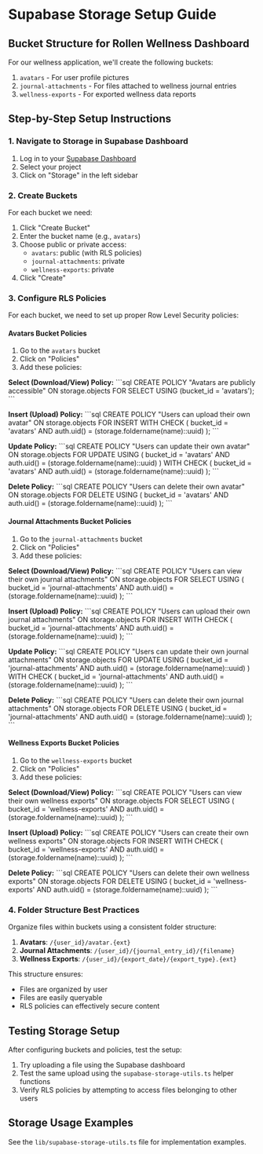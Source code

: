 # Supabase Storage Setup Guide

## Bucket Structure for Rollen Wellness Dashboard

For our wellness application, we'll create the following buckets:

1. `avatars` - For user profile pictures
2. `journal-attachments` - For files attached to wellness journal entries
3. `wellness-exports` - For exported wellness data reports

## Step-by-Step Setup Instructions

### 1. Navigate to Storage in Supabase Dashboard

1. Log in to your [Supabase Dashboard](https://app.supabase.com)
2. Select your project
3. Click on "Storage" in the left sidebar

### 2. Create Buckets

For each bucket we need:

1. Click "Create Bucket"
2. Enter the bucket name (e.g., `avatars`)
3. Choose public or private access:
   - `avatars`: public (with RLS policies)
   - `journal-attachments`: private
   - `wellness-exports`: private
4. Click "Create"

### 3. Configure RLS Policies

For each bucket, we need to set up proper Row Level Security policies:

#### Avatars Bucket Policies

1. Go to the `avatars` bucket
2. Click on "Policies"
3. Add these policies:

**Select (Download/View) Policy:**
\`\`\`sql
CREATE POLICY "Avatars are publicly accessible" 
ON storage.objects FOR SELECT 
USING (bucket_id = 'avatars');
\`\`\`

**Insert (Upload) Policy:**
\`\`\`sql
CREATE POLICY "Users can upload their own avatar"
ON storage.objects FOR INSERT
WITH CHECK (
  bucket_id = 'avatars' AND
  auth.uid() = (storage.foldername(name)::uuid)
);
\`\`\`

**Update Policy:**
\`\`\`sql
CREATE POLICY "Users can update their own avatar"
ON storage.objects FOR UPDATE
USING (
  bucket_id = 'avatars' AND
  auth.uid() = (storage.foldername(name)::uuid)
)
WITH CHECK (
  bucket_id = 'avatars' AND
  auth.uid() = (storage.foldername(name)::uuid)
);
\`\`\`

**Delete Policy:**
\`\`\`sql
CREATE POLICY "Users can delete their own avatar"
ON storage.objects FOR DELETE
USING (
  bucket_id = 'avatars' AND
  auth.uid() = (storage.foldername(name)::uuid)
);
\`\`\`

#### Journal Attachments Bucket Policies

1. Go to the `journal-attachments` bucket
2. Click on "Policies"
3. Add these policies:

**Select (Download/View) Policy:**
\`\`\`sql
CREATE POLICY "Users can view their own journal attachments"
ON storage.objects FOR SELECT
USING (
  bucket_id = 'journal-attachments' AND
  auth.uid() = (storage.foldername(name)::uuid)
);
\`\`\`

**Insert (Upload) Policy:**
\`\`\`sql
CREATE POLICY "Users can upload their own journal attachments"
ON storage.objects FOR INSERT
WITH CHECK (
  bucket_id = 'journal-attachments' AND
  auth.uid() = (storage.foldername(name)::uuid)
);
\`\`\`

**Update Policy:**
\`\`\`sql
CREATE POLICY "Users can update their own journal attachments"
ON storage.objects FOR UPDATE
USING (
  bucket_id = 'journal-attachments' AND
  auth.uid() = (storage.foldername(name)::uuid)
)
WITH CHECK (
  bucket_id = 'journal-attachments' AND
  auth.uid() = (storage.foldername(name)::uuid)
);
\`\`\`

**Delete Policy:**
\`\`\`sql
CREATE POLICY "Users can delete their own journal attachments"
ON storage.objects FOR DELETE
USING (
  bucket_id = 'journal-attachments' AND
  auth.uid() = (storage.foldername(name)::uuid)
);
\`\`\`

#### Wellness Exports Bucket Policies

1. Go to the `wellness-exports` bucket
2. Click on "Policies"
3. Add these policies:

**Select (Download/View) Policy:**
\`\`\`sql
CREATE POLICY "Users can view their own wellness exports"
ON storage.objects FOR SELECT
USING (
  bucket_id = 'wellness-exports' AND
  auth.uid() = (storage.foldername(name)::uuid)
);
\`\`\`

**Insert (Upload) Policy:**
\`\`\`sql
CREATE POLICY "Users can create their own wellness exports"
ON storage.objects FOR INSERT
WITH CHECK (
  bucket_id = 'wellness-exports' AND
  auth.uid() = (storage.foldername(name)::uuid)
);
\`\`\`

**Delete Policy:**
\`\`\`sql
CREATE POLICY "Users can delete their own wellness exports"
ON storage.objects FOR DELETE
USING (
  bucket_id = 'wellness-exports' AND
  auth.uid() = (storage.foldername(name)::uuid)
);
\`\`\`

### 4. Folder Structure Best Practices

Organize files within buckets using a consistent folder structure:

1. **Avatars**: `/{user_id}/avatar.{ext}`
2. **Journal Attachments**: `/{user_id}/{journal_entry_id}/{filename}`
3. **Wellness Exports**: `/{user_id}/{export_date}/{export_type}.{ext}`

This structure ensures:
- Files are organized by user
- Files are easily queryable
- RLS policies can effectively secure content

## Testing Storage Setup

After configuring buckets and policies, test the setup:

1. Try uploading a file using the Supabase dashboard
2. Test the same upload using the `supabase-storage-utils.ts` helper functions
3. Verify RLS policies by attempting to access files belonging to other users

## Storage Usage Examples

See the `lib/supabase-storage-utils.ts` file for implementation examples.
